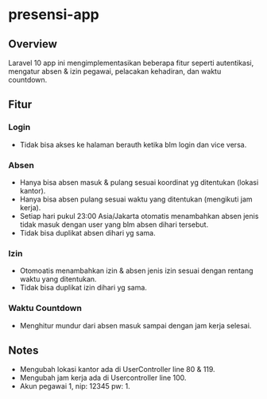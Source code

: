 # presensi-app

## Overview
Laravel 10 app ini mengimplementasikan beberapa fitur seperti autentikasi, mengatur absen & izin pegawai, pelacakan kehadiran, dan waktu countdown.

## Fitur

### Login
- Tidak bisa akses ke halaman berauth ketika blm login dan vice versa.

### Absen
- Hanya bisa absen masuk & pulang sesuai koordinat yg ditentukan (lokasi kantor).
- Hanya bisa absen pulang sesuai waktu yang ditentukan (mengikuti jam kerja).
- Setiap hari pukul 23:00 Asia/Jakarta otomatis menambahkan absen jenis tidak masuk dengan user yang blm absen dihari tersebut.
- Tidak bisa duplikat absen dihari yg sama.

### Izin
- Otomoatis menambahkan izin & absen jenis izin sesuai dengan rentang waktu yang ditentukan.
- Tidak bisa duplikat izin dihari yg sama.

### Waktu Countdown
- Menghitur mundur dari absen masuk sampai dengan jam kerja selesai.

## Notes
- Mengubah lokasi kantor ada di UserController line 80 & 119.
- Mengubah jam kerja ada di Usercontroller line 100.
- Akun pegawai 1, nip: 12345 pw: 1.
